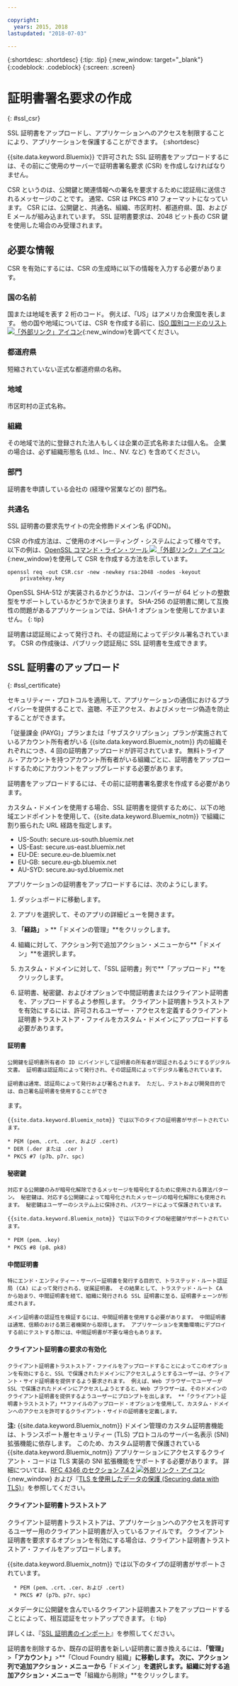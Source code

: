 ```yaml
---

copyright:
  years: 2015, 2018
lastupdated: "2018-07-03"

---
```


{:shortdesc: .shortdesc}
{:tip: .tip}
{:new_window: target="_blank"}
{:codeblock: .codeblock}
{:screen: .screen}

# 証明書署名要求の作成
{: #ssl_csr}

SSL 証明書をアップロードし、アプリケーションへのアクセスを制限することにより、アプリケーションを保護することができます。
{:shortdesc}

{{site.data.keyword.Bluemix}} で許可された SSL 証明書をアップロードするには、その前にご使用のサーバーで証明書署名要求 (CSR) を作成しなければなりません。

CSR というのは、公開鍵と関連情報への署名を要求するために認証局に送信されるメッセージのことです。 通常、CSR は PKCS #10 フォーマットになっています。 CSR には、公開鍵と、共通名、組織、市区町村、都道府県、国、および E メールが組み込まれています。 SSL 証明書要求は、2048 ビット長の CSR 鍵を使用した場合のみ受理されます。

## 必要な情報

CSR を有効にするには、CSR の生成時に以下の情報を入力する必要があります。

### 国の名前

  国または地域を表す 2 桁のコード。 例えば、「US」はアメリカ合衆国を表します。 他の国や地域については、CSR を作成する前に、[ISO 国別コードのリスト ![「外部リンク」アイコン](../icons/launch-glyph.svg "「外部リンク」アイコン")](https://www.iso.org/obp/ui/#search){:new_window}を調べてください。

### 都道府県

  短縮されていない正式な都道府県の名称。

### 地域

  市区町村の正式名称。

### 組織

  その地域で法的に登録された法人もしくは企業の正式名称または個人名。 企業の場合は、必ず組織形態名 (Ltd.、Inc.、NV. など) を含めてください。

### 部門

  証明書を申請している会社の (経理や営業などの) 部門名。

### 共通名

  SSL 証明書の要求先サイトの完全修飾ドメイン名 (FQDN)。

CSR の作成方法は、ご使用のオペレーティング・システムによって様々です。 以下の例は、[OpenSSL コマンド・ライン・ツール ![「外部リンク」アイコン](../icons/launch-glyph.svg "「外部リンク」アイコン")](http://www.openssl.org/){:new_window}を使用して CSR を作成する方法を示しています。

```
openssl req -out CSR.csr -new -newkey rsa:2048 -nodes -keyout
    privatekey.key
```

OpenSSL SHA-512 が実装されるかどうかは、コンパイラーが 64 ビットの整数型をサポートしているかどうかで決まります。 SHA-256 の証明書に関して互換性の問題があるアプリケーションでは、SHA-1 オプションを使用してかまいません。
{: tip}

証明書は認証局によって発行され、その認証局によってデジタル署名されています。 CSR の作成後は、パブリック認証局に SSL 証明書を生成できます。

## SSL 証明書のアップロード
{: #ssl_certificate}

セキュリティー・プロトコルを適用して、アプリケーションの通信におけるプライバシーを提供することで、盗聴、不正アクセス、およびメッセージ偽造を防止することができます。

「従量課金 (PAYG)」プランまたは「サブスクリプション」プランが実施されているアカウント所有者がいる {{site.data.keyword.Bluemix_notm}} 内の組織それぞれにつき、4 回の証明書アップロードが許可されています。 無料トライアル・アカウントを持つアカウント所有者がいる組織ごとに、証明書をアップロードするためにアカウントをアップグレードする必要があります。

証明書をアップロードするには、その前に証明書署名要求を作成する必要があります。

カスタム・ドメインを使用する場合、SSL 証明書を提供するために、以下の地域エンドポイントを使用して、{{site.data.keyword.Bluemix_notm}} で組織に割り振られた URL 経路を指定します。

* US-South: secure.us-south.bluemix.net
* US-East: secure.us-east.bluemix.net
* EU-DE: secure.eu-de.bluemix.net
* EU-GB: secure.eu-gb.bluemix.net
* AU-SYD: secure.au-syd.bluemix.net


アプリケーションの証明書をアップロードするには、次のようにします。

1. ダッシュボードに移動します。

2. アプリを選択して、そのアプリの詳細ビューを開きます。

3. **「経路」** > **「ドメインの管理」**をクリックします。

4. 組織に対して、アクション列で追加アクション・メニューから**「ドメイン」**を選択します。

5. カスタム・ドメインに対して、「SSL 証明書」列で**「アップロード」**をクリックします。

6. 証明書、秘密鍵、およびオプションで中間証明書またはクライアント証明書を、アップロードするよう参照します。 クライアント証明書トラストストアを有効にするには、許可されるユーザー・アクセスを定義するクライアント証明書トラストストア・ファイルをカスタム・ドメインにアップロードする必要があります。

  #### 証明書

    公開鍵を証明書所有者の ID にバインドして証明書の所有者が認証されるようにするデジタル文書。 証明書は認証局によって発行され、その認証局によってデジタル署名されています。

    証明書は通常、認証局によって発行および署名されます。 ただし、テストおよび開発目的では、自己署名証明書を使用することができ
ます。

    {{site.data.keyword.Bluemix_notm}} では以下のタイプの証明書がサポートされています。

	* PEM (pem、.crt、.cer、および .cert)
	* DER (.der または .cer )
	* PKCS #7 (p7b、p7r、spc)

  #### 秘密鍵

    対応する公開鍵のみが暗号化解除できるメッセージを暗号化するために使用される算法パターン。 秘密鍵は、対応する公開鍵によって暗号化されたメッセージの暗号化解除にも使用されます。 秘密鍵はユーザーのシステム上に保持され、パスワードによって保護されています。

    {{site.data.keyword.Bluemix_notm}} では以下のタイプの秘密鍵がサポートされています。

    * PEM (pem、.key)
    * PKCS #8 (p8、pk8)

  #### 中間証明書

    特にエンド・エンティティー・サーバー証明書を発行する目的で、トラステッド・ルート認証局 (CA) によって発行される、従属証明書。 その結果として、トラステッド・ルート CA から始まり、中間証明書を経て、組織に発行される SSL 証明書に至る、証明書チェーンが形成されます。

    メイン証明書の認証性を検証するには、中間証明書を使用する必要があります。 中間証明書は通常、信頼のおける第三者機関から取得します。 アプリケーションを実働環境にデプロイする前にテストする際には、中間証明書が不要な場合もあります。

  #### クライアント証明書の要求の有効化

    クライアント証明書トラストストア・ファイルをアップロードすることによってこのオプションを有効にすると、SSL で保護されたドメインにアクセスしようとするユーザーは、クライアント・サイド証明書を提供するよう要求されます。 例えば、Web ブラウザーでユーザーが SSL で保護されたドメインにアクセスしようとすると、Web ブラウザーは、そのドメインのクライアント証明書を提供するようユーザーにプロンプトを出します。 **「クライアント証明書トラストストア」**ファイルのアップロード・オプションを使用して、カスタム・ドメインへのアクセスを許可するクライアント・サイドの証明書を定義します。

  **注:** {{site.data.keyword.Bluemix_notm}} ドメイン管理のカスタム証明書機能は、トランスポート層セキュリティー (TLS) プロトコルのサーバー名表示 (SNI) 拡張機能に依存します。 このため、カスタム証明書で保護されている {{site.data.keyword.Bluemix_notm}} アプリケーションにアクセスするクライアント・コードは TLS 実装の SNI 拡張機能をサポートする必要があります。 詳細については、[RFC 4346 のセクション 7.4.2 ![外部リンク・アイコン](../icons/launch-glyph.svg "外部リンク・アイコン")](http://tools.ietf.org/html/rfc4346#section-7.4.2){:new_window} および『[TLS を使用したデータの保護 (Securing data with TLS)](/docs/get-support/appsectls.html)』を参照してください。

  #### クライアント証明書トラストストア

  クライアント証明書トラストストアは、アプリケーションへのアクセスを許可するユーザー用のクライアント証明書が入っているファイルです。 クライアント証明書を要求するオプションを有効にする場合は、クライアント証明書トラストストア・ファイルをアップロードします。

   {{site.data.keyword.Bluemix_notm}} では以下のタイプの証明書がサポートされています。

      * PEM (pem、.crt、.cer、および .cert)
      * PKCS #7 (p7b、p7r、spc)

  メタデータに公開鍵を含んでいるクライアント証明書ストアをアップロードすることによって、相互認証をセットアップできます。
  {: tip}

詳しくは、『[SSL 証明書のインポート](/docs/infrastructure/ssl-certificates/import-ssl-certificate.html#import-an-ssl-certificate)』を参照してください。

証明書を削除するか、既存の証明書を新しい証明書に置き換えるには、**「管理」**>**「アカウント」**>**「Cloud Foundry 組織」**に移動します。 次に、アクション列で追加アクション・メニューから**「ドメイン」**を選択します。組織に対する追加アクション・メニューで**「組織から削除」**をクリックします。
